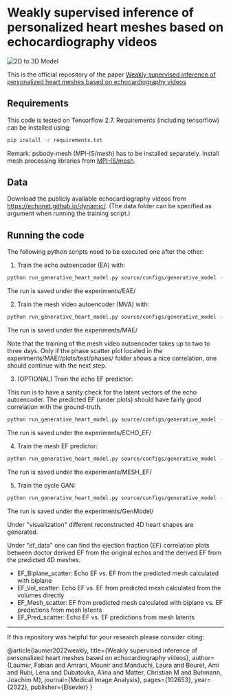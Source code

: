 # Weakly supervised inference of personalized heart meshes based on echocardiography videos
![2D to 3D Model](media/overview.png)

This is the official repository of the paper [Weakly supervised inference of personalized heart meshes based on echocardiography videos](https://www.sciencedirect.com/science/article/pii/S136184152200281X)

## Requirements
This code is tested on Tensorflow 2.7. Requirements (including tensorflow) can be installed using:
```bash
pip install -r requirements.txt
```
Remark: psbody-mesh (MPI-IS/mesh) has to be installed separately.
Install mesh processing libraries from [MPI-IS/mesh](https://github.com/MPI-IS/mesh).

## Data
Download the publicly available echocardiography videos from https://echonet.github.io/dynamic/. 
(The data folder can be specified as argument when running the training script.)

## Running the code
The following python scripts need to be executed one after the other:

1) Train the echo autoencoder (EA) with:
```bash
python run_generative_heart_model.py source/configs/generative_model --mode=dhb_eae  --echo_dir=<path_to_echonet_data_folder>
```
The run is saved under the experiments/EAE/<YYYYMMDD-hhmmss>

2) Train the mesh video autoencoder (MVA) with:
```bash
python run_generative_heart_model.py source/configs/generative_model --mode=dhb_mae  --echo_dir=<path_to_echonet_data_folder>
```
The run is saved under the experiments/MAE/<YYYYMMDD-hhmmss>

Note that the training of the mesh video autoencoder takes up to two to three days. Only if the phase scatter plot located in the experiments/MAE/<YYYYMMDD-hhmmss>/plots/test/phases/ folder shows a nice correlation, one should continue with the next step.

3) (OPTIONAL) Train the echo EF predictor:

This run is to have a sanity check for the latent vectors of the echo autoencoder. The predicted EF (under plots) should have fairly good correlation with the ground-truth.

```bash
python run_generative_heart_model.py source/configs/generative_model --mode=echo_ef_pred  --echo_dir=<path_to_echonet_data_folder>
```
The run is saved under the experiments/ECHO_EF/<YYYYMMDD-hhmmss>


4) Train the mesh EF predictor:
```bash
python run_generative_heart_model.py source/configs/generative_model --mode=mesh_ef_pred --echo_dir=<path_to_echonet_data_folder>
```
The run is saved under the experiments/MESH_EF/<YYYYMMDD-hhmmss>

5) Train the cycle GAN:
```bash
python run_generative_heart_model.py source/configs/generative_model --mode=gm --echo_dir=<path_to_echonet_data_folder>
```
The run is saved under the experiments/GenModel/<YYYYMMDD-hhmmss>

Under "visualization" different reconstructed 4D heart shapes are generated.

Under "ef_data" one can find the ejection fraction (EF) correlation plots between doctor derived EF from the original echos and the derived EF from the predicted 4D meshes.

- EF_Biplane_scatter: Echo EF vs. EF from the predicted mesh calculated with biplane
- EF_Vol_scatter: Echo EF vs. EF from predicted mesh calculated from the volumes directly
- EF_Mesh_scatter:  EF from predicted mesh calculated with biplane vs. EF predictions from mesh latents
- EF_Pred_scatter: Echo EF vs. EF predictions from mesh latents

---
If this repository was helpful for your research please consider citing:

  @article{laumer2022weakly,
  title={Weakly supervised inference of personalized heart meshes based on echocardiography videos},
  author={Laumer, Fabian and Amrani, Mounir and Manduchi, Laura and Beuret, Ami and Rubi, Lena and Dubatovka, Alina and Matter, Christian M and Buhmann, Joachim M},
  journal={Medical Image Analysis},
  pages={102653},
  year={2022},
  publisher={Elsevier}
}
